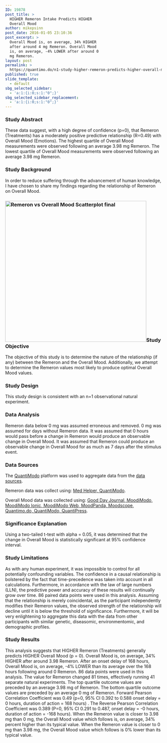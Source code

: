 ```yaml
---
ID: 19878
post_title: >
  HIGHER Remeron Intake Predicts HIGHER
  Overall Mood
author: mikepsinn
post_date: 2016-01-05 23:10:36
post_excerpt: >
  Overall Mood is, on average, 34% HIGHER
  after around 4 mg Remeron. Overall Mood
  is, on average, -4% LOWER after around 0
  mg Remeron.
layout: post
permalink: >
  https://quantimo.do/n1-study-higher-remeron-predicts-higher-overall-mood/
published: true
slide_template:
  - default
sbg_selected_sidebar:
  - 'a:1:{i:0;s:1:"0";}'
sbg_selected_sidebar_replacement:
  - 'a:1:{i:0;s:1:"0";}'
---
```

<h3>Study Abstract</h3>
<p class="ng-binding">These data suggest, with a high degree of confidence (p=0), that Remeron (Treatments) has a moderately positive predictive relationship (R=0.49) with Overall Mood (Emotions). The highest quartile of Overall Mood measurements were observed following an average 3.98 mg Remeron. The lowest quartile of Overall Mood measurements were observed following an average 3.98 mg Remeron.</p>

<h3>Study Background</h3>
<p class="ng-binding">In order to reduce suffering through the advancement of human knowledge, I have chosen to share my findings regarding the relationship of Remeron on Overall Mood.</p>

<h3><a href="https://quantimo.do/wp-content/uploads/2016/01/Remeron-vs-Overall-Mood-Scatterplot-final.png" rel="attachment wp-att-19993"><img class="size-full wp-image-19993 alignright" src="https://quantimo.do/wp-content/uploads/2016/01/Remeron-vs-Overall-Mood-Scatterplot-final.png" alt="Remeron vs Overall Mood Scatterplot final" width="454" height="454" /></a>Study Objective</h3>
<p class="ng-binding">The objective of this study is to determine the nature of the relationship (if any) between the Remeron and the Overall Mood. Additionally, we attempt to determine the Remeron values most likely to produce optimal Overall Mood values.</p>

<h3>Study Design</h3>
<p class="ng-binding">This study design is consistent with an n=1 observational natural experiment.</p>

<h3>Data Analysis</h3>
<p class="ng-binding">Remeron data below 0 mg was assumed erroneous and removed. 0 mg was assumed for days without Remeron data. It was assumed that 0 hours would pass before a change in Remeron would produce an observable change in Overall Mood. It was assumed that Remeron could produce an observable change in Overall Mood for as much as 7 days after the stimulus event.</p>

<h3>Data Sources</h3>
<p class="ng-binding">The <a href="https://quantimo.do/">QuantiModo</a> platform was used to aggregate data from the <a href="https://quantimo.do/data-sources">data sources</a>.</p>
Remeron data was collect using: <a href="https://quantimo.do/data-sources">Med Helper, QuantiModo</a>.

Overall Mood data was collected using: <a href="https://quantimo.do/data-sources">Good Day Journal, MoodiModo, MoodiModo Ionic, MoodiModo Web, MoodPanda, Moodscope, Quantimo.do, QuantiModo, QuantiPress</a>.
<h3>Significance Explanation</h3>
<p class="ng-binding">Using a two-tailed t-test with alpha = 0.05, it was determined that the change in Overall Mood is statistically significant at 95% confidence interval.</p>

<h3>Study Limitations</h3>
<p class="ng-binding">As with any human experiment, it was impossible to control for all potentially confounding variables. The confidence in a causal relationship is bolstered by the fact that time-precedence was taken into account in all calculations. Furthermore, in accordance with the law of large numbers (LLN), the predictive power and accuracy of these results will continually grow over time. 86 paired data points were used in this analysis. Assuming that the relationship is merely coincidental, as the participant independently modifies their Remeron values, the observed strength of the relationship will decline until it is below the threshold of significance. Furthermore, it will be very enlightening to aggregate this data with the data from other participants with similar genetic, diseasomic, environmentomic, and demographic profiles.</p>

<h3>Study Results</h3>
<p class="ng-binding">This analysis suggests that HIGHER Remeron (Treatments) generally predicts HIGHER Overall Mood (p = 0). Overall Mood is, on average, 34% HIGHER after around 3.98 Remeron. After an onset delay of 168 hours, Overall Mood is, on average, -4% LOWER than its average over the 168 hours following around 0 Remeron. 86 data points were used in this analysis. The value for Remeron changed 81 times, effectively running 41 separate natural experiments. The top quartile outcome values are preceded by an average 3.98 mg of Remeron. The bottom quartile outcome values are preceded by an average 0 mg of Remeron. Forward Pearson Correlation Coefficient was 0.49 (p=0, 95% CI 0.392 to 0.588 onset delay = 0 hours, duration of action = 168 hours) . The Reverse Pearson Correlation Coefficient was 0.389 (P=0, 95% CI 0.291 to 0.487, onset delay = -0 hours, duration of action = -168 hours). When the Remeron value is closer to 3.98 mg than 0 mg, the Overall Mood value which follows is, on average, 34% percent higher than its typical value. When the Remeron value is closer to 0 mg than 3.98 mg, the Overall Mood value which follows is 0% lower than its typical value.</p>